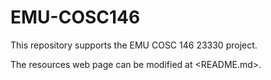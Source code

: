 # EMU-COSC146

This repository supports the EMU COSC 146 23330 project.

The resources web page can be modified at <README.md>.
